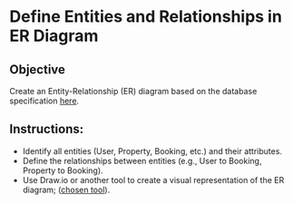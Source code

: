 # Define Entities and Relationships in ER Diagram

## Objective
Create an Entity-Relationship (ER) diagram based on the database specification <a href="https://github.com/kal-kyokya/Futtech-booking-system/blob/main/databaseSpecification.md" target="_blank">here</a>.

## Instructions:

* Identify all entities (User, Property, Booking, etc.) and their attributes.
* Define the relationships between entities (e.g., User to Booking, Property to Booking).
* Use Draw.io or another tool to create a visual representation of the ER diagram; (<a href="https://sqldbm.com/Home/" target="_blank">chosen tool</a>).
